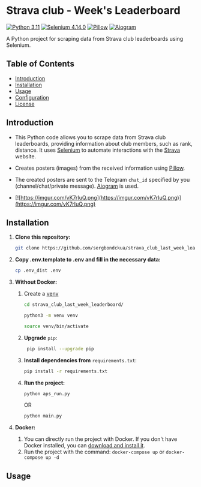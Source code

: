 # Strava club - Week's Leaderboard
[![Python 3.11](https://img.shields.io/badge/python-3.10_|_3.11-blue?labelColor=blue&color=yellow)](https://www.python.org/)
[![Selenium 4.14.0](https://img.shields.io/badge/selenium-4.32.0-green?labelColor=green&color=white)](https://www.selenium.dev/)
[![Pillow](https://img.shields.io/badge/Pillow-11.2.1-yellow?labelColor=orange&color=purple)](https://python-pillow.org/)
[![Aiogram](https://img.shields.io/badge/aiogram-v3.20.0-blue)](https://docs.aiogram.dev/en/latest/)

A Python project for scraping data from Strava club leaderboards using Selenium.

## Table of Contents
- [Introduction](#introduction)
- [Installation](#installation)
- [Usage](#usage)
- [Configuration](#configuration)
- [License](#license)

## Introduction

* This Python code allows you to scrape data from Strava club leaderboards, providing information about club members, such as rank, distance. It uses [Selenium](https://www.selenium.dev/) to automate interactions with the [Strava](https://www.strava.com/) website.
* Creates posters (images) from the received information using [Pillow](https://python-pillow.org/).
* The created posters are sent to the Telegram `chat_id` specified by you (channel/chat/private message). [Aiogram](https://aiogram.dev/) is used.

* [![https://imgur.com/vK7rIuQ.png](https://imgur.com/vK7rIuQ.png)](https://imgur.com/vK7rIuQ.png)
## Installation
1. **Clone this repository:**

    ```bash
    git clone https://github.com/sergbondckua/strava_club_last_week_leaderboard.git
    ```
2. **Copy .env.template to .env and fill in the necessary data:**
   ```bash
   cp .env_dist .env
   ```
3. **Without Docker:**
   1. Create a [venv](https://docs.python.org/3/library/venv.html)
       ```bash
       cd strava_club_last_week_leaderboard/
       ```
       ```bash
       python3 -m venv venv
       ```
       ```bash
       source venv/bin/activate
       ```
   2. **Upgrade** `pip`:
      ```bash
       pip install --upgrade pip
      ```
   3. **Install dependencies from** `requirements.txt`:
      ```bash
      pip install -r requirements.txt
      ```
   4. **Run the project:**
      ```bash
      python aps_run.py
      ```
      OR
      ```bash
      python main.py
      ```
4. **Docker:**
   1. You can directly run the project with Docker. If you don't have Docker installed, you can [download and install it](https://docs.docker.com/get-docker/).
   2. Run the project with the command: `docker-compose up` or `docker-compose up -d`

## Usage
